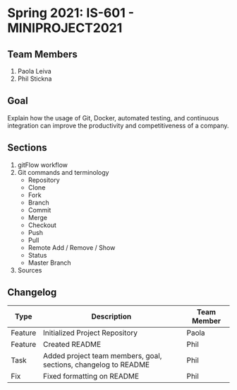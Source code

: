 # Spring 2021: IS-601 - MINIPROJECT2021

## Team Members

1. Paola Leiva
2. Phil Stickna

## Goal

Explain how the usage of Git, Docker, automated testing, and continuous integration can improve the productivity and competitiveness of a company.

## Sections

1. gitFlow workflow
2. Git commands and terminology
    * Repository
    * Clone
    * Fork
    * Branch
    * Commit
    * Merge
    * Checkout
    * Push
    * Pull 
    * Remote Add / Remove / Show
    * Status
    * Master Branch
3. Sources

## Changelog
**Type** | **Description** | **Team Member**
------ | ------ | ------
Feature | Initialized Project Repository | Paola
Feature | Created README | Phil
Task | Added project team members, goal, sections, changelog to README | Phil
Fix | Fixed formatting on README | Phil